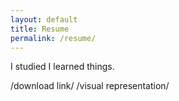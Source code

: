 ```yaml
---
layout: default
title: Resume
permalink: /resume/
---
```


I studied I learned things.


/download link/
/visual representation/
